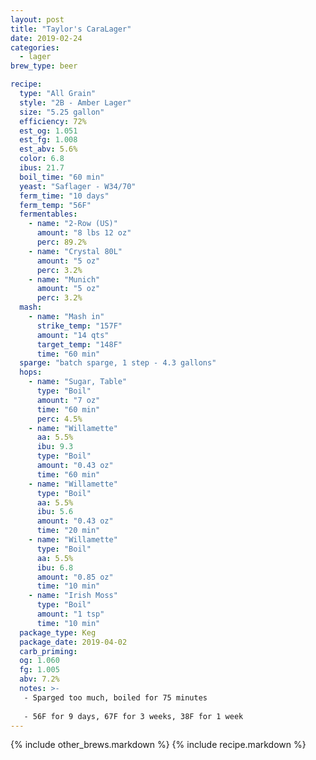 ```yaml
---
layout: post
title: "Taylor's CaraLager"
date: 2019-02-24
categories:
  - lager
brew_type: beer

recipe:
  type: "All Grain"
  style: "2B - Amber Lager"
  size: "5.25 gallon"
  efficiency: 72%
  est_og: 1.051
  est_fg: 1.008
  est_abv: 5.6%
  color: 6.8
  ibus: 21.7
  boil_time: "60 min"
  yeast: "Saflager - W34/70"
  ferm_time: "10 days"
  ferm_temp: "56F"
  fermentables: 
    - name: "2-Row (US)"
      amount: "8 lbs 12 oz"
      perc: 89.2%
    - name: "Crystal 80L"
      amount: "5 oz"
      perc: 3.2%
    - name: "Munich"
      amount: "5 oz"
      perc: 3.2%
  mash: 
    - name: "Mash in"
      strike_temp: "157F"
      amount: "14 qts"
      target_temp: "148F"
      time: "60 min"
  sparge: "batch sparge, 1 step - 4.3 gallons"
  hops:
    - name: "Sugar, Table"
      type: "Boil"
      amount: "7 oz"
      time: "60 min"
      perc: 4.5%
    - name: "Willamette"
      aa: 5.5%
      ibu: 9.3
      type: "Boil"
      amount: "0.43 oz"
      time: "60 min"
    - name: "Willamette"
      type: "Boil"
      aa: 5.5%
      ibu: 5.6
      amount: "0.43 oz"
      time: "20 min"
    - name: "Willamette"
      type: "Boil"
      aa: 5.5%
      ibu: 6.8
      amount: "0.85 oz"
      time: "10 min"
    - name: "Irish Moss"
      type: "Boil"
      amount: "1 tsp"
      time: "10 min"
  package_type: Keg
  package_date: 2019-04-02
  carb_priming: 
  og: 1.060
  fg: 1.005
  abv: 7.2%
  notes: >-
   - Sparged too much, boiled for 75 minutes  
   
   - 56F for 9 days, 67F for 3 weeks, 38F for 1 week
---
```

{% include other_brews.markdown %}
{% include recipe.markdown %}
